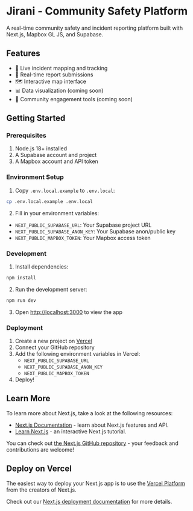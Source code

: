 # Jirani - Community Safety Platform

A real-time community safety and incident reporting platform built with Next.js, Mapbox GL JS, and Supabase.

## Features

- 📍 Live incident mapping and tracking
- 📱 Real-time report submissions
- 🗺️ Interactive map interface
- 📊 Data visualization (coming soon)
- 👥 Community engagement tools (coming soon)

## Getting Started

### Prerequisites

1. Node.js 18+ installed
2. A Supabase account and project
3. A Mapbox account and API token

### Environment Setup

1. Copy `.env.local.example` to `.env.local`:
```bash
cp .env.local.example .env.local
```

2. Fill in your environment variables:
- `NEXT_PUBLIC_SUPABASE_URL`: Your Supabase project URL
- `NEXT_PUBLIC_SUPABASE_ANON_KEY`: Your Supabase anon/public key
- `NEXT_PUBLIC_MAPBOX_TOKEN`: Your Mapbox access token

### Development

1. Install dependencies:
```bash
npm install
```

2. Run the development server:
```bash
npm run dev
```

3. Open [http://localhost:3000](http://localhost:3000) to view the app

### Deployment

1. Create a new project on [Vercel](https://vercel.com)
2. Connect your GitHub repository
3. Add the following environment variables in Vercel:
   - `NEXT_PUBLIC_SUPABASE_URL`
   - `NEXT_PUBLIC_SUPABASE_ANON_KEY`
   - `NEXT_PUBLIC_MAPBOX_TOKEN`
4. Deploy!

## Learn More

To learn more about Next.js, take a look at the following resources:

- [Next.js Documentation](https://nextjs.org/docs) - learn about Next.js features and API.
- [Learn Next.js](https://nextjs.org/learn) - an interactive Next.js tutorial.

You can check out [the Next.js GitHub repository](https://github.com/vercel/next.js) - your feedback and contributions are welcome!

## Deploy on Vercel

The easiest way to deploy your Next.js app is to use the [Vercel Platform](https://vercel.com/new?utm_medium=default-template&filter=next.js&utm_source=create-next-app&utm_campaign=create-next-app-readme) from the creators of Next.js.

Check out our [Next.js deployment documentation](https://nextjs.org/docs/app/building-your-application/deploying) for more details.

